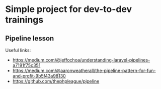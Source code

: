 # Simple project for dev-to-dev trainings

## Pipeline lesson

Useful links:
- https://medium.com/@jeffochoa/understanding-laravel-pipelines-a7191f75c351
- https://medium.com/@aaronweatherall/the-pipeline-pattern-for-fun-and-profit-9b5f43a98130
- https://github.com/thephpleague/pipeline

